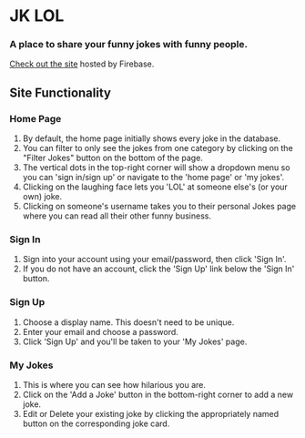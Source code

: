 # JK LOL

### A place to share your funny jokes with funny people.

[Check out the site](https://jk-lol.web.app) hosted by Firebase.

## Site Functionality
### Home Page
1. By default, the home page initially shows every joke in the database.
2. You can filter to only see the jokes from one category by clicking on the "Filter Jokes" button on the bottom of the page.
3. The vertical dots in the top-right corner will show a dropdown menu so you can 'sign in/sign up' or navigate to the 'home page' or 'my jokes'.
4. Clicking on the laughing face lets you 'LOL' at someone else's (or your own) joke.
5. Clicking on someone's username takes you to their personal Jokes page where you can read all their other funny business.

### Sign In
1. Sign into your account using your email/password, then click 'Sign In'.
2. If you do not have an account, click the 'Sign Up' link below the 'Sign In' button.

### Sign Up
1. Choose a display name. This doesn't need to be unique.
2. Enter your email and choose a password.
3. Click 'Sign Up' and you'll be taken to your 'My Jokes' page.

### My Jokes
1. This is where you can see how hilarious you are.
2. Click on the 'Add a Joke' button in the bottom-right corner to add a new joke.
3. Edit or Delete your existing joke by clicking the appropriately named button on the corresponding joke card.
